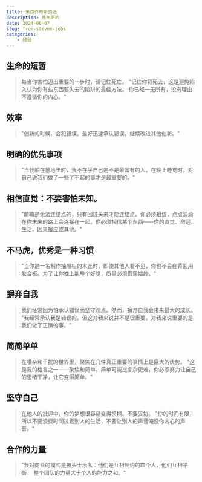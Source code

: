 ```yaml
---
title: 来自乔布斯的话
description: 乔布斯的
date: 2024-06-07
slug: from-steven-jobs
categories:
    - 经验
---
```



## 生命的短暂

> 每当你害怕迈出重要的一步时，请记住死亡。
> "记住你将死去，这是避免陷入认为你有些东西要失去的陷阱的最佳方法。
> 你已经一无所有，没有理由不遵循你的内心。"

## 效率

> "创新的时候，会犯错误。最好迅速承认错误，继续改进其他创新。"

## 明确的优先事项

> "当我躺在墓地里时，我不在乎自己是不是最富有的人。在晚上睡觉时，对自己说我们做了一些了不起的事才是最重要的。"

## 相信直觉：不要害怕未知。

> "前瞻是无法连结点的，只有回过头来才能连结点。你必须相信，点点滴滴在你未来的路上会连接在一起。你必须相信某个东西——你的直觉、命运、生活、因果报应或其他。"

## 不马虎，优秀是一种习惯

> "当你是一名制作抽屉柜的木匠时，即使其他人看不见，你也不会在背面用胶合板。为了让你晚上能睡个好觉，质量必须贯穿始终。"

## 摒弃自我

> 我们经常因为怕承认错误而坚守观点。然而，摒弃自我会带来最大的成长。
> "我经常承认我是错误的，但这对我来说并不是很重要。对我来说重要的是我们做了正确的事。"

## 简简单单

> 在嘈杂和干扰的世界里，聚焦在几件真正重要的事情上是巨大的优势。
> "这是我的格言之一——聚焦和简单。简单可能比复杂更难，你必须努力让自己的思绪干净，让它变得简单。"

## 坚守自己

> 在他人的批评中，你的梦想很容易变得模糊。不要妥协。
> "你的时间有限，所以不要浪费时间过着别人的生活，不要让别人的声音淹没你内心的声音。"

## 合作的力量

> "我对商业的模式是披头士乐队：他们是互相制约的四个人，他们互相平衡。
> 整个团队的力量大于个人的能力之和。"